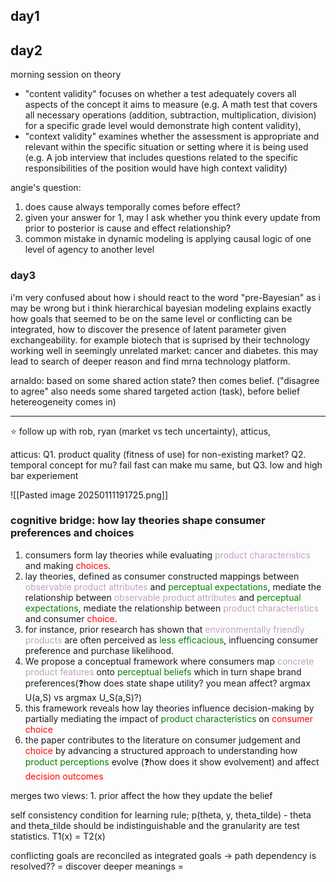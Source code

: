 ## day1

## day2

morning session on theory

- "content validity" focuses on whether a test adequately covers all aspects of the concept it aims to measure (e.g. A math test that covers all necessary operations (addition, subtraction, multiplication, division) for a specific grade level would demonstrate high content validity), 
- "context validity" examines whether the assessment is appropriate and relevant within the specific situation or setting where it is being used (e.g. A job interview that includes questions related to the specific responsibilities of the position would have high context validity)


angie's question:
1. does cause always temporally comes before effect?
2. given your answer for 1, may I ask whether you think every update from prior to posterior is cause and effect relationship?
3. common mistake in dynamic modeling is applying causal logic of one level of agency to another level

### day3
i'm very confused about how i should react to the word "pre-Bayesian" as i may be wrong but i think hierarchical bayesian modeling explains exactly how goals that seemed to be on the same level or conflicting can be integrated, how to discover the presence of latent parameter given exchangeability. for example biotech that is suprised by their technology working well in seemingly unrelated market: cancer and diabetes. this may lead to search of deeper reason and find mrna technology platform. 

arnaldo: based on some shared action state? then comes belief. ("disagree to agree" also needs some shared targeted action (task), before belief hetereogeneity comes in)


---
⭐️ follow up with rob, ryan (market vs tech uncertainty), atticus, 



atticus: 
Q1. product quality (fitness of use) for non-existing market? 
Q2. temporal concept for mu? fail fast can make mu same, but 
Q3. low and high bar experiement


![[Pasted image 20250111191725.png]]

### cognitive bridge: how lay theories shape consumer preferences and choices

1. consumers form lay theories while evaluating <font color  = "#C0A0C0">product characteristics</font> and making <font color  = "Red">choices</font>. 
2. lay theories, defined as consumer constructed mappings between <font color  = "#C0A0C0">observable product attributes</font> and <font color  = "Green">perceptual expectations</font>, mediate the relationship between <font color  = "#C0A0C0">observable product attributes</font> and <font color  = "Green">perceptual expectations</font>, mediate the relationship between <font color  = "#C0A0C0">product characteristics</font> and consumer <font color  = "Red">choice</font>.
3. for instance, prior research has shown that <font color  = "#C0A0C0">environmentally friendly products</font> are often perceived as <font color  = "Green">less efficacious</font>, influencing consumer preference and purchase likelihood. 
4. We propose a conceptual framework where consumers map <font color  = "#C0A0C0">concrete product features</font> onto  <font color  = "Green">perceptual beliefs</font> which in turn shape brand preferences(❓how does state shape utility? you mean affect? argmax U(a,S) vs argmax U_S(a,S)?)
5. this framework reveals how lay theories influence decision-making by partially mediating the impact of <font color  = "Green">product characteristics</font> on <font color  = "Red">consumer choice</font>
6. the paper contributes to the literature on consumer judgement and  <font color  = "Red">choice</font> by advancing a structured approach to understanding how <font color  = "Green">product perceptions</font> evolve (❓how does it show evolvement) and affect <font color  = "Red">decision outcomes</font>

merges two views: 1. prior affect the how they update the belief 

self consistency condition for learning rule; p(theta, y, theta_tilde) - theta and theta_tilde should be indistinguishable and the granularity are test statistics. T1(x) = T2(x)

conflicting goals are reconciled as integrated goals -> path dependency is resolved?? = discover deeper meanings =







